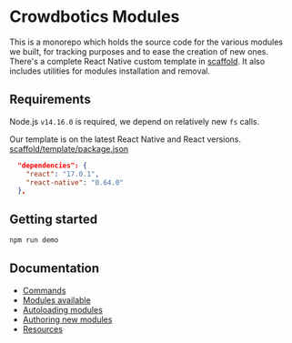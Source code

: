 # Crowdbotics Modules

This is a monorepo which holds the source code for the various modules we built,
for tracking purposes and to ease the creation of new ones. There's a complete React Native custom template in [scaffold](scaffold). It also includes utilities for modules installation and removal.

## Requirements

Node.js `v14.16.0` is required, we depend on relatively new `fs` calls.

Our template is on the latest React Native and React versions.
[scaffold/template/package.json](scaffold/template/package.json)

```json
  "dependencies": {
    "react": "17.0.1",
    "react-native": "0.64.0"
  },
```

## Getting started

```sh
npm run demo
```

## Documentation

- [Commands](docs/commands.md)
- [Modules available](docs/modules.md)
- [Autoloading modules](docs/autoloading.md)
- [Authoring new modules](docs/authoring.md)
- [Resources](docs/resources.md)
